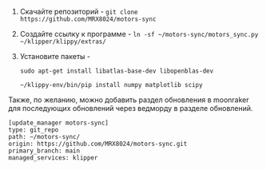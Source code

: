 1. Скачайте репозиторий - `git clone https://github.com/MRX8024/motors-sync`
2. Создайте ссылку к программе - `ln -sf ~/motors-sync/motors_sync.py ~/klipper/klippy/extras/`
3. Установите пакеты -

    ```sudo apt-get install libatlas-base-dev libopenblas-dev```

    ```~/klippy-env/bin/pip install numpy matplotlib scipy```

Также, по желанию, можно добавить раздел обновления в moonraker для последующих обновлений через ведморду в разделе обновлений.
```
[update_manager motors-sync]
type: git_repo
path: ~/motors-sync/
origin: https://github.com/MRX8024/motors-sync.git
primary_branch: main
managed_services: klipper
```
